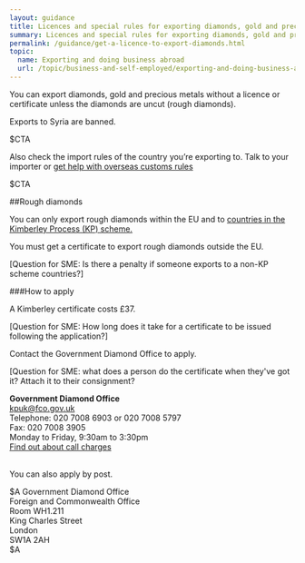 ```yaml
---
layout: guidance
title: Licences and special rules for exporting diamonds, gold and precious metals
summary: Licences and special rules for exporting diamonds, gold and precious metals.
permalink: /guidance/get-a-licence-to-export-diamonds.html
topic:
  name: Exporting and doing business abroad
  url: /topic/business-and-self-employed/exporting-and-doing-business-abroad.html
---
```


You can export diamonds, gold and precious metals without a licence or certificate unless the diamonds are uncut (rough diamonds).

Exports to Syria are banned.

$CTA

Also check the import rules of the country you’re exporting to. Talk to your importer or [get help with overseas customs rules](/answer/choosing-export-market-ukti.html)

$CTA

##Rough diamonds

You can only export rough diamonds within the EU and to [countries in the Kimberley Process (KP) scheme.](https://www.kimberleyprocess.com/en/kp-participants-and-observers)

You must get a certificate to export rough diamonds outside the EU.

[Question for SME: Is there a penalty if someone exports to a non-KP scheme countries?]

###How to apply

A Kimberley certificate costs £37. 

[Question for SME: How long does it take for a certificate to be issued following the application?]

Contact the Government Diamond Office to apply.

[Question for SME: what does a person do the certificate when they've got it? Attach it to their consignment?


**Government Diamond Office**  
<kpuk@fco.gov.uk>  
Telephone: 020 7008 6903 or 020 7008 5797  
Fax: 020 7008 3905  
Monday to Friday, 9:30am to 3:30pm  
[Find out about call charges](/call-charges)  

<br>
You can also apply by post.

$A
Government Diamond Office  
Foreign and Commonwealth Office  
Room WH1.211  
King Charles Street  
London  
SW1A 2AH  
$A

